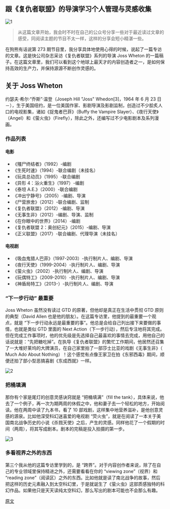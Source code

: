 ## 跟《复仇者联盟》的导演学习个人管理与灵感收集

![1](https://images.fastcompany.net/image/upload/w_1153,ar_16:9,c_fill,g_auto,f_auto,q_auto,fl_lossy/fc/1683167-poster-inline-5-joss-whedon-on-how-to-be-prolific.jpg)

> 从这篇文章开始，我会时不时在自己的公众号分享一些对于最近读过文章的感受，同阅读主题的节目不太一样，这样的分享会短小精湛一些。

在狗熊有话说第 273 期节目里，我分享具体地使用心得的时候，说起了一篇专访的文章。这是快公司杂志采访《复仇者联盟》系列的导演 Joss Wheton 的一篇稿子。在这篇文章里，我们可以看到这个地球上最天才的内容创造者之一，是如何保持高效的生产力，并保持源源不断创作灵感的。

## 关于 Joss Wheton

约瑟夫·希尔·“乔斯”·温登（Joseph Hill "Joss" Whedon[3]，1964 年 6 月 23 日－），生于美国纽约，是一位美国作家、影剧导演及影剧监制，创造过不少脍炙人口的电视影集，诸如《捉鬼者巴菲》（Buffy the Vampire Slayer）、《夜行天使》（Angel）和《萤火虫》（Firefly），除此之外，还编写过不少电影剧本及系列漫画。

### 作品列表
#### 电影

* 《殭尸终结者》（1992）-编剧
* 《生死时速》（1994）-联合编剧（未挂名）
* 《玩具总动员》（1995）-联合编剧
* 《异形 4：浴火重生》（1997）-编剧
* 《泰坦 A.E.》（2000）-联合编剧
* 《冲出宁静号》（2005）-编剧、导演
* 《尸营旅舍》（2012）-联合编剧、监制
* 《复仇者联盟》（2012）-编剧、导演
* 《无事生非》（2012）-编剧、导演、监制
* 《在你眼中的世界》（2014）-编剧
* 《复仇者联盟 2：奥创纪元》（2015）-编剧、导演
* 《正义联盟》（2017）-联合编剧、代理导演（未挂名）

#### 电视剧
* 《吸血鬼猎人巴菲》（1997-2003）-执行制片人、编剧、导演
* 《夜行天使》（1999-2004）-执行制片人、编剧、导演
* 《萤火虫》（2002）-执行制片人、编剧、导演
* 《玩偶特工》（2009-2010）-执行制片人、编剧、导演
* 《神盾局特工》（2013-）-执行制片人、编剧、导演


### “下一步行动” 最重要

Joss Wheton 虽然没有读过 GTD 的原著，但他却是真正在生活中贯彻 GTD 原则的典型（David Allen 也是他的朋友）。在这篇专访里，他提到的最重要一个观点，就是 “下一步行动永远是最重要的事”。他总是会给自己列出接下来要做的事情，也就是类似 GTD 里面的 Next Action（下一步行动），然后专注地将其完成。但在完成工作事项时，他的优先级是先选择自己最喜欢的事情去完成，用他自己的话说就是：“先把糖吃掉”。在执导《复仇者联盟》的繁忙工作期间，他居然还召集了一大堆好莱坞的大牌演员，在自己家里拍了一部莎士比亚的戏剧《无事生非》（ Much Ado About Nothing）！这个感觉有点像王家卫在拍《东邪西毒》期间，顺便还拍了部小型恶搞喜剧《东成西就》一样。

![2](https://images.fastcompany.net/image/upload/w_596,c_limit,q_auto:best,f_auto,fl_lossy/fc/1683167-inline-inline-6-joss-whedon-on-how-to-be-prolific.jpg)

### 把桶填满

那你有个家是尾灯的创意灵感诀窍就是 “把桶填满”（fill the tank），具体来说，他去了一个例子，再一次为期两周的休假之中，他和妻子去一个轻松的地方，开始阅读。他在两周中读了九本书，看了 10 部戏剧，这样集中地营养滋补，是他创意灵感的源泉。比如他深受科幻迷喜爱的电视剧 “荧火虫”，就是在阅读了一本关于美国南北战争历史的小说《杀戮天使》之后，产生的灵感。同样他花了一个假期的时间（两周），将其写成剧本。剧本的完稿是投入拍摄的第一步。

![3](https://images.fastcompany.net/image/upload/w_596,c_limit,q_auto:best,f_auto,fl_lossy/fc/1683167-inline-inline-1-joss-whedon-on-how-to-be-prolific.jpg)

### 多看视界之外的东西

第三个我从他的这篇专访里学到的，是 “跨界”。对于内容创作者来说，除了在自己的专业领域里保持精进之外，还需要看看在你的 “viewing zone”（视界）和 “reading zone”（阅读区）之外的东西。比如他就是读了南北战争的故事，然后把这样的历史元素融入到太空科幻里，于是就诞生了《萤火虫》这部质感独特的科幻作品。如果他只是天天读纯太空科幻，那么写出的剧本可能也不会那么有趣。

[原文](https://www.fastcompany.com/1683167/how-to-be-prolific-guidelines-for-getting-it-done-from-joss-whedon)


